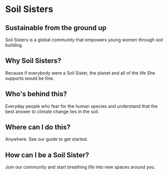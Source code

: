 # Soil Sisters
## Sustainable from the ground up
Soil Sisters is a global community that empowers young women through soil building.
## Why Soil Sisters?
Because if everybody were a Soil Sister, the planet and all of the life She supports would be fine.
## Who's behind this?
Everyday people who fear for the human species and understand that the best answer to climate change lies in the soil.
## Where can I do this?
Anywhere. See our guide to get started.
## How can I be a Soil Sister?
Join our community and start breathing life into new spaces around you.
